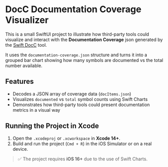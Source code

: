 # DocC Documentation Coverage Visualizer

This is a small SwiftUI project to illustrate how third-party tools could visualize and interact with the **Documentation Coverage** json generated by the [Swift DocC](https://github.com/apple/swift-docc) tool.

It uses the `documentation-coverage.json` structure and turns it into a grouped bar chart showing how many symbols are documented vs the total number available.

## Features

- Decodes a JSON array of coverage data (`docItems.json`)
- Visualizes `documented` vs `total` symbol counts using Swift Charts
- Demonstrates how third-party tools could present documentation metrics in a visual way

## Running the Project in Xcode

1. Open the `.xcodeproj` or `.xcworkspace` in **Xcode 14+**.
2. Build and run the project (`Cmd + R`) in the iOS Simulator or on a real device.

> ✅ The project requires **iOS 16+** due to the use of Swift Charts.



